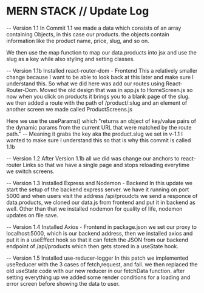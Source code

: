 # MERN STACK // Update Log

-- Version 1.1
In Commit 1.1 we made a data which consists of an array containing Objects, in this case our products. the objects contain information like the product name, price, slug, and so on.

We then use the map function to map our data.products into jsx and use the slug as a key while also styling and setting classes.

-- Version 1.1b
Installed react-router-dom - Frontend
This a relatively smaller change because I want to be able to look back at this later and make sure I understand this.
So what we did here was add our routes using React-Router-Dom. Moved the old design that was in app.js to HomeScreen.js so now when you click on products it brings you to a blank page of the slug. we then added a route with the path of /product/:slug and an element of another screen we made called ProductScreens.js

Here we use the useParams() which "returns an object of key/value pairs of the dynamic params from the current URL that were matched by the route path." -- Meaning it grabs the key aka the product.slug we set in v-1.1
I wanted to make sure I understand this so that is why this commit is called 1.1b

-- Version 1.2
After Version 1.1b all we did was change our anchors to react-router Links so that we have a single page and stops reloading everytime we switch screens.

-- Version 1.3
Installed Express and Nodemon - Backend
In this update we start the setup of the backend express server. we have it running on port 5000 and when users visit the address
/api/proudcts we send a responce of data.products, we cloned our data.js from frontend and put it in backend as well. Other than that we installed nodemon for quality of life, nodemon updates on file save.

-- Version 1.4
Installed Axios - Frontend
in package.json we set our proxy to localhost:5000, which is our backend address, then we installed axios and put it in a useEffect hook so that it can fetch the JSON from our backend endpoint of /api/products which then gets stored in a useState hook.

-- Version 1.5
Installed use-reducer-logger
In this patch we implemented useReducer with the 3 cases of fetch,request, and fail. we then replaced the old useState code with our new reducer in our fetchData function. after setting everything up we added some render conditions for a loading and error screen before showing the data to user.
